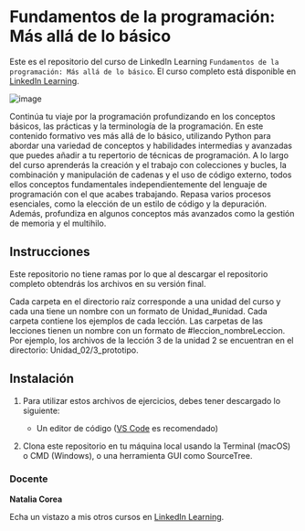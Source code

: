 # Fundamentos de la programación: Más allá de lo básico
Este es el repositorio del curso de LinkedIn Learning `Fundamentos de la programación: Más allá de lo básico`. El curso completo está disponible en [LinkedIn Learning][lil-course-url].

![image](https://github.com/LinkedInLearning/fundamentos-programacion-3254032/assets/71371373/b184caa0-9121-4075-8423-25ec886e76b9)
 
Continúa tu viaje por la programación profundizando en los conceptos básicos, las prácticas y la terminología de la programación. En este contenido formativo ves más allá de lo básico, utilizando Python para abordar una variedad de conceptos y habilidades intermedias y avanzadas que puedes añadir a tu repertorio de técnicas de programación. A lo largo del curso aprenderás la creación y el trabajo con colecciones y bucles, la combinación y manipulación de cadenas y el uso de código externo, todos ellos conceptos fundamentales independientemente del lenguaje de programación con el que acabes trabajando. Repasa varios procesos esenciales, como la elección de un estilo de código y la depuración. Además, profundiza en algunos conceptos más avanzados como la gestión de memoria y el multihilo.

## Instrucciones
Este repositorio no tiene ramas por lo que al descargar el repositorio completo obtendrás los archivos en su versión final.

Cada carpeta en el directorio raíz corresponde a una unidad del curso y cada una tiene un nombre con un formato de Unidad_#unidad. Cada carpeta contiene los ejemplos de cada lección. Las carpetas de las lecciones tienen un nombre con un formato de #leccion_nombreLeccion. Por ejemplo, los archivos de la lección 3 de la unidad 2 se encuentran en el directorio: Unidad_02/3_prototipo.

## Instalación

1. Para utilizar estos archivos de ejercicios, debes tener descargado lo siguiente:
   - Un editor de código ([VS Code](https://code.visualstudio.com/) es recomendado)

2. Clona este repositorio en tu máquina local usando la Terminal (macOS) o CMD (Windows), o una herramienta GUI como SourceTree.

### Docente

**Natalia Corea**

Echa un vistazo a mis otros cursos en [LinkedIn Learning](https://www.linkedin.com/learning/instructors/natalia-corea).

[0]: # (Replace these placeholder URLs with actual course URLs)
[lil-course-url]: https://www.linkedin.com/learning/fundamentos-de-la-programacion-mas-alla-de-lo-basico/ampliando-tu-conocimiento-de-los-fundamentos-de-programacion
[lil-thumbnail-url]: https://cdn.lynda.com/course/2875095/2875095-1615224395432-16x9.jpg


[1]: # (End of ES-Instruction ###############################################################################################)
